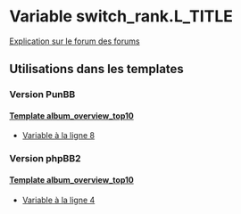 # Variable switch_rank.L_TITLE
[Explication sur le forum des forums](http://forum.forumactif.com/t294113-listing-des-variables#switch_rank.L_TITLE)
## Utilisations dans les templates
### Version PunBB
#### [Template album_overview_top10](punbb/album_overview_top10.md)
* [Variable à la ligne 8](../punbb/album_overview_top10.tpl#L8)
### Version phpBB2
#### [Template album_overview_top10](subsilver/album_overview_top10.md)
* [Variable à la ligne 4](../subsilver/album_overview_top10.tpl#L4)
